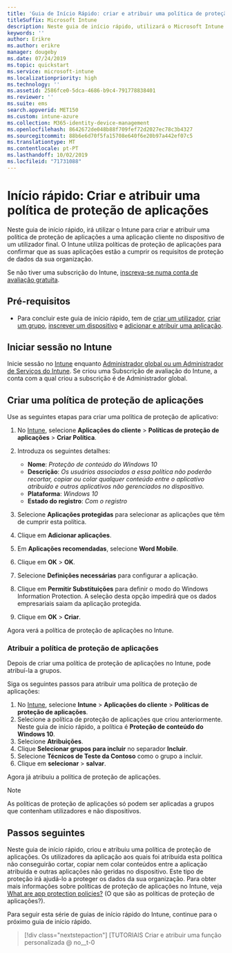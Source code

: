 ```yaml
---
title: 'Guia de Início Rápido: criar e atribuir uma política de proteção de aplicações'
titleSuffix: Microsoft Intune
description: Neste guia de início rápido, utilizará o Microsoft Intune para criar e atribuir uma política de proteção de aplicações.
keywords: ''
author: Erikre
ms.author: erikre
manager: dougeby
ms.date: 07/24/2019
ms.topic: quickstart
ms.service: microsoft-intune
ms.localizationpriority: high
ms.technology: ''
ms.assetid: 2586fce0-5dca-4686-b9c4-791778838401
ms.reviewer: ''
ms.suite: ems
search.appverid: MET150
ms.custom: intune-azure
ms.collection: M365-identity-device-management
ms.openlocfilehash: 8642672de048b88f709fef72d2027ec78c3b4327
ms.sourcegitcommit: 88b6e6d70f5fa15708e640f6e20b97a442ef07c5
ms.translationtype: MT
ms.contentlocale: pt-PT
ms.lasthandoff: 10/02/2019
ms.locfileid: "71731088"
---
```

# <a name="quickstart-create-and-assign-an-app-protection-policy"></a>Início rápido: Criar e atribuir uma política de proteção de aplicações

Neste guia de início rápido, irá utilizar o Intune para criar e atribuir uma política de proteção de aplicações a uma aplicação cliente no dispositivo de um utilizador final. O Intune utiliza políticas de proteção de aplicações para confirmar que as suas aplicações estão a cumprir os requisitos de proteção de dados da sua organização.

Se não tiver uma subscrição do Intune, [inscreva-se numa conta de avaliação gratuita](../fundamentals/free-trial-sign-up.md).

## <a name="prerequisites"></a>Pré-requisitos

- Para concluir este guia de início rápido, tem de [criar um utilizador](../fundamentals/quickstart-create-user.md), [criar um grupo](../fundamentals/quickstart-create-group.md), [inscrever um dispositivo](../quickstart-setup-auto-enrollment.md) e [adicionar e atribuir uma aplicação](../quickstart-add-assign-app.md).

## <a name="sign-in-to-intune"></a>Iniciar sessão no Intune

Inicie sessão no [Intune](https://aka.ms/intuneportal) enquanto [Administrador global ou um Administrador de Serviços do Intune](../fundamentals/users-add.md#types-of-administrators). Se criou uma Subscrição de avaliação do Intune, a conta com a qual criou a subscrição é de Administrador global.

## <a name="create-an-app-protection-policy"></a>Criar uma política de proteção de aplicações

Use as seguintes etapas para criar uma política de proteção de aplicativo:

1. No [Intune](https://aka.ms/intuneportal), selecione **Aplicações do cliente** > **Políticas de proteção de aplicações** > **Criar Política**. 
2. Introduza os seguintes detalhes: 

    - **Nome**: *Proteção de conteúdo do Windows 10*
    - **Descrição**: *Os usuários associados a essa política não poderão recortar, copiar ou colar qualquer conteúdo entre o aplicativo atribuído e outros aplicativos não gerenciados no dispositivo.*
    - **Plataforma**: *Windows 10*
    - **Estado do registro**: *Com o registro*

3. Selecione **Aplicações protegidas** para selecionar as aplicações que têm de cumprir esta política.
4. Clique em **Adicionar aplicações**.
5. Em **Aplicações recomendadas**, selecione **Word Mobile**.
5. Clique em **OK** > **OK**. 
6. Selecione **Definições necessárias** para configurar a aplicação.
7. Clique em **Permitir Substituições** para definir o modo do Windows Information Protection. A seleção desta opção impedirá que os dados empresariais saiam da aplicação protegida.
8. Clique em **OK** > **Criar**.

Agora verá a política de proteção de aplicações no Intune.

### <a name="assign-the-app-protection-policy"></a>Atribuir a política de proteção de aplicações

Depois de criar uma política de proteção de aplicações no Intune, pode atribuí-la a grupos. 

Siga os seguintes passos para atribuir uma política de proteção de aplicações:

1. No [Intune](https://aka.ms/intuneportal), selecione **Intune** > **Aplicações do cliente** > **Políticas de proteção de aplicações**. 
2. Selecione a política de proteção de aplicações que criou anteriormente. Neste guia de início rápido, a política é **Proteção de conteúdo do Windows 10**.
3. Selecione **Atribuições**.
4. Clique **Selecionar grupos para incluir** no separador **Incluir**.
5. Selecione **Técnicos de Teste da Contoso** como o grupo a incluir.
6. Clique em **selecionar** > **salvar**. 

Agora já atribuiu a política de proteção de aplicações.

> [!NOTE]
> As políticas de proteção de aplicações só podem ser aplicadas a grupos que contenham utilizadores e não dispositivos.

## <a name="next-steps"></a>Passos seguintes

Neste guia de início rápido, criou e atribuiu uma política de proteção de aplicações. Os utilizadores da aplicação aos quais foi atribuída esta política não conseguirão cortar, copiar nem colar conteúdos entre a aplicação atribuída e outras aplicações não geridas no dispositivo. Este tipo de proteção irá ajudá-lo a proteger os dados da sua organização. Para obter mais informações sobre políticas de proteção de aplicações no Intune, veja [What are app protection policies?](app-protection-policy.md) (O que são as políticas de proteção de aplicações?).

Para seguir esta série de guias de início rápido do Intune, continue para o próximo guia de início rápido.

> [!div class="nextstepaction"]
> [TUTORIAIS Criar e atribuir uma função personalizada @ no__t-0
